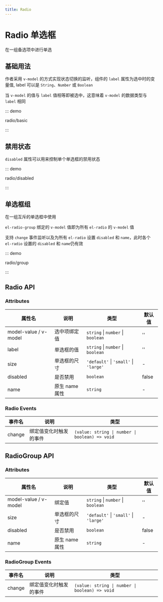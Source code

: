```yaml
---
title: Radio
---
```


# Radio 单选框

在一组备选项中进行单选

## 基础用法

作者采用 `v-model` 的方式实现状态切换的监听，组件的 `label` 属性为选中时的变量值, label 可以是 `String`、`Number` 或 `Boolean`

当 `v-model` 的值与 `label` 值相等即被选中，这意味着 `v-model` 的数据类型与 `label` 相同

::: demo

radio/basic

:::

## 禁用状态

`disabled` 属性可以用来控制单个单选框的禁用状态

::: demo

radio/disabled

:::

## 单选框组

在一组互斥的单选框中使用

`el-radio-group` 绑定的 `v-model` 值即为所有 `el-radio` 的 `v-model` 值

支持 `change` 事件监听以及为所有 `el-radio` 设置 `disabled` 和 `name`，此时各个 `el-radio` 设置的 `disabled` 和 `name`仍有效

::: demo

radio/group

:::

## Radio API

### Attributes

| 属性名                | 说明           | 类型                                  | 默认值 |
| --------------------- | -------------- | ------------------------------------- | ------ |
| model-value / v-model | 选中项绑定值   | `string` \| `number` \| `boolean`     | ''     |
| label                 | 单选框的值     | `string` \| `number` \| `boolean`     | ''     |
| size                  | 单选框的尺寸   | `'default'` \| `'small'` \| `'large'` | -      |
| disabled              | 是否禁用       | `boolean`                             | false  |
| name                  | 原生 name 属性 | `string`                              | -      |

### Radio Events

| 事件名 | 说明                   | 类型                                           |
| ------ | ---------------------- | ---------------------------------------------- |
| change | 绑定值变化时触发的事件 | `(value: string \| number \| boolean) => void` |

## RadioGroup API

### Attributes

| 属性名                | 说明           | 类型                                  | 默认值 |
| --------------------- | -------------- | ------------------------------------- | ------ |
| model-value / v-model | 绑定值         | `string` \| `number` \| `boolean`     | ''     |
| size                  | 单选框的尺寸   | `'default'` \| `'small'` \| `'large'` | -      |
| disabled              | 是否禁用       | `boolean`                             | false  |
| name                  | 原生 name 属性 | `string`                              | -      |

### RadioGroup Events

| 事件名 | 说明                   | 类型                                           |
| ------ | ---------------------- | ---------------------------------------------- |
| change | 绑定值变化时触发的事件 | `(value: string \| number \| boolean) => void` |
